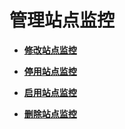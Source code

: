 # 管理站点监控<a name="ZH-CN_TOPIC_0090332136"></a>

-   **[修改站点监控](修改站点监控.md)**  

-   **[停用站点监控](停用站点监控.md)**  

-   **[启用站点监控](启用站点监控.md)**  

-   **[删除站点监控](删除站点监控.md)**  


